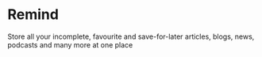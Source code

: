 # Remind
Store all your incomplete, favourite and save-for-later articles, blogs, news, podcasts and many more at one place

